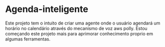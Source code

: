 # Agenda-inteligente
Este projeto tem o intuito de criar uma agente onde o usuário agendará um horário no calendário através do mecanismo de voz aws polly.
Estou começando este projeto mais para aprimorar conhecimento proprio em algumas ferramentas.
